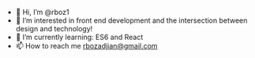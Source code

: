 - 👋 Hi, I’m @rboz1
- 👀 I’m interested in front end development and the intersection between design and technology!
- 🌱 I’m currently learning: ES6 and React
- 📫 How to reach me rbozadjian@gmail.com

<!---
rboz1/rboz1 is a ✨ special ✨ repository because its `README.md` (this file) appears on your GitHub profile.
You can click the Preview link to take a look at your changes.
--->
